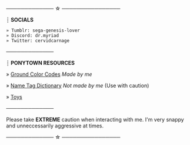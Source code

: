 ───────────── ☆ ────────────────

┊ **SOCIALS**
```
» Tumblr: sega-genesis-lover
» Discord: dr.myriad
» Twitter: cervidcarnage
```
─────────────

┊ **PONYTOWN RESOURCES**

» [Ground Color Codes](https://rentry.co/ponytown-color-codes) *Made by me*

» [Name Tag Dictionary](https://rentry.co/Name-Tag-Dictionary) *Not made by me* (Use with caution)

» [Toys](https://ponytown.fandom.com/wiki/Toys)

─────────────

Please take **EXTREME** caution when interacting with me. I'm very snappy and unneccessarily aggressive at times. 

───────────── ☆ ────────────────

